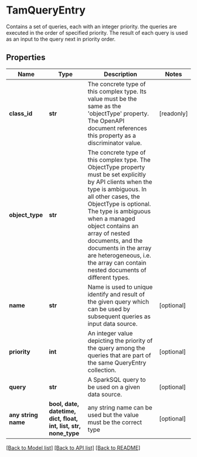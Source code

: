 # TamQueryEntry

Contains a set of queries, each with an integer priority. the queries are executed in the order of specified priority. The result of each query is used as an input to the query next in priority order.
## Properties
Name | Type | Description | Notes
------------ | ------------- | ------------- | -------------
**class_id** | **str** | The concrete type of this complex type. Its value must be the same as the &#39;objectType&#39; property. The OpenAPI document references this property as a discriminator value. | [readonly] 
**object_type** | **str** | The concrete type of this complex type. The ObjectType property must be set explicitly by API clients when the type is ambiguous. In all other cases, the  ObjectType is optional.  The type is ambiguous when a managed object contains an array of nested documents, and the documents in the array are heterogeneous, i.e. the array can contain nested documents of different types. | 
**name** | **str** | Name is used to unique identify and result of the given query which can be used by subsequent queries as input data source. | [optional] 
**priority** | **int** | An integer value depicting the priority of the query among the queries that are part of the same QueryEntry collection. | [optional] 
**query** | **str** | A SparkSQL query to be used on a given data source. | [optional] 
**any string name** | **bool, date, datetime, dict, float, int, list, str, none_type** | any string name can be used but the value must be the correct type | [optional]

[[Back to Model list]](../README.md#documentation-for-models) [[Back to API list]](../README.md#documentation-for-api-endpoints) [[Back to README]](../README.md)


